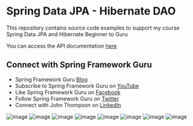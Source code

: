 # Spring Data JPA - Hibernate DAO

This repository contains source code examples to support my course Spring Data JPA and Hibernate Beginner to Guru

You can access the API documentation [here](https://sfg-beer-works.github.io/brewery-api/#tag/Beer-Service)

## Connect with Spring Framework Guru
* Spring Framework Guru [Blog](https://springframework.guru/)
* Subscribe to Spring Framework Guru on [YouTube](https://www.youtube.com/channel/UCrXb8NaMPQCQkT8yMP_hSkw)
* Like Spring Framework Guru on [Facebook](https://www.facebook.com/springframeworkguru/)
* Follow Spring Framework Guru on [Twitter](https://twitter.com/spring_guru)
* Connect with John Thompson on [LinkedIn](http://www.linkedin.com/in/springguru)

![image](https://github.com/user-attachments/assets/147e62f6-3816-42aa-b41d-9416e0007416)
![image](https://github.com/user-attachments/assets/5af9f161-c58b-41fc-bfe6-8b3e1528e72d)
![image](https://github.com/user-attachments/assets/bcd0e270-6077-4417-9a42-13744d926d2e)
![image](https://github.com/user-attachments/assets/5c43288a-3a47-44af-afa7-6d8a19bbb8bc)
![image](https://github.com/user-attachments/assets/3c9b9f7a-c702-46ed-9976-ac876111e8c7)
![image](https://github.com/user-attachments/assets/41920191-e5a0-4e36-ab6a-752d2dd9c196)
![image](https://github.com/user-attachments/assets/5841cecd-0525-4a6b-9cb6-bf292df7066b)
![image](https://github.com/user-attachments/assets/01b06503-fcf1-482d-8542-47dec04dc468)
